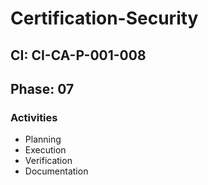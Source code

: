 # Certification-Security

## CI: CI-CA-P-001-008
## Phase: 07

### Activities
- Planning
- Execution
- Verification
- Documentation
